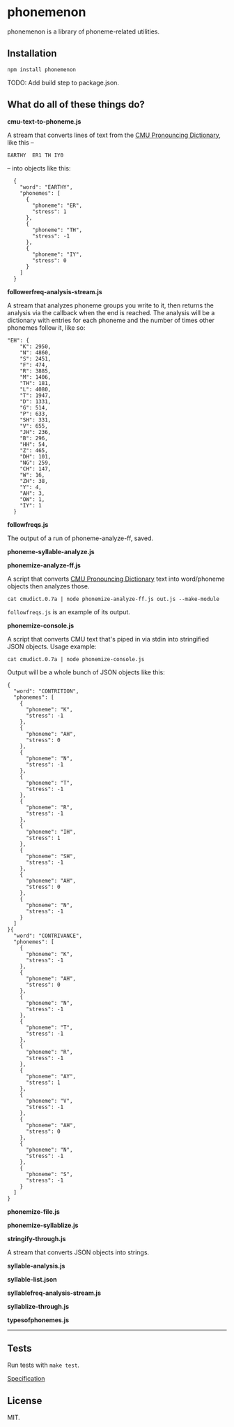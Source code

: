 phonemenon
==========

phonemenon is a library of phoneme-related utilities.

Installation
------------

    npm install phonemenon

TODO: Add build step to package.json.

What do all of these things do?
-------------------------------

**cmu-text-to-phoneme.js**

A stream that converts lines of text from the [CMU Pronouncing Dictionary](http://www.speech.cs.cmu.edu/cgi-bin/cmudict), like this –

    EARTHY  ER1 TH IY0

– into objects like this:

      {
        "word": "EARTHY",
        "phonemes": [
          {
            "phoneme": "ER",
            "stress": 1
          },
          {
            "phoneme": "TH",
            "stress": -1
          },
          {
            "phoneme": "IY",
            "stress": 0
          }
        ]
      }

**followerfreq-analysis-stream.js**

A stream that analyzes phoneme groups you write to it, then returns the analysis via the callback when the end is reached. The analysis will be a dictionary with entries for each phoneme and the number of times other phonemes follow it, like so:

    "EH": {
        "K": 2950,
        "N": 4860,
        "S": 2451,
        "F": 474,
        "R": 3885,
        "M": 1406,
        "TH": 181,
        "L": 4080,
        "T": 1947,
        "D": 1331,
        "G": 514,
        "P": 633,
        "SH": 331,
        "V": 655,
        "JH": 236,
        "B": 296,
        "HH": 54,
        "Z": 465,
        "DH": 101,
        "NG": 259,
        "CH": 147,
        "W": 16,
        "ZH": 38,
        "Y": 4,
        "AH": 3,
        "OW": 1,
        "IY": 1
      }

**followfreqs.js**

The output of a run of phoneme-analyze-ff, saved.

**phoneme-syllable-analyze.js**


**phonemize-analyze-ff.js**

A script that converts [CMU Pronouncing Dictionary](http://www.speech.cs.cmu.edu/cgi-bin/cmudict) text into word/phoneme objects then analyzes those.

    cat cmudict.0.7a | node phonemize-analyze-ff.js out.js --make-module

`followfreqs.js` is an example of its output.

**phonemize-console.js**

A script that converts CMU text that's piped in via stdin into stringified JSON objects. Usage example:

    cat cmudict.0.7a | node phonemize-console.js

Output will be a whole bunch of JSON objects like this:

    {
      "word": "CONTRITION",
      "phonemes": [
        {
          "phoneme": "K",
          "stress": -1
        },
        {
          "phoneme": "AH",
          "stress": 0
        },
        {
          "phoneme": "N",
          "stress": -1
        },
        {
          "phoneme": "T",
          "stress": -1
        },
        {
          "phoneme": "R",
          "stress": -1
        },
        {
          "phoneme": "IH",
          "stress": 1
        },
        {
          "phoneme": "SH",
          "stress": -1
        },
        {
          "phoneme": "AH",
          "stress": 0
        },
        {
          "phoneme": "N",
          "stress": -1
        }
      ]
    }{
      "word": "CONTRIVANCE",
      "phonemes": [
        {
          "phoneme": "K",
          "stress": -1
        },
        {
          "phoneme": "AH",
          "stress": 0
        },
        {
          "phoneme": "N",
          "stress": -1
        },
        {
          "phoneme": "T",
          "stress": -1
        },
        {
          "phoneme": "R",
          "stress": -1
        },
        {
          "phoneme": "AY",
          "stress": 1
        },
        {
          "phoneme": "V",
          "stress": -1
        },
        {
          "phoneme": "AH",
          "stress": 0
        },
        {
          "phoneme": "N",
          "stress": -1
        },
        {
          "phoneme": "S",
          "stress": -1
        }
      ]
    }

**phonemize-file.js**


**phonemize-syllablize.js**


**stringify-through.js**

A stream that converts JSON objects into strings.

**syllable-analysis.js**


**syllable-list.json**


**syllablefreq-analysis-stream.js**


**syllablize-through.js**


**typesofphonemes.js**


****


Tests
-----

Run tests with `make test`.

[Specification](specification.md)

License
-------

MIT.
